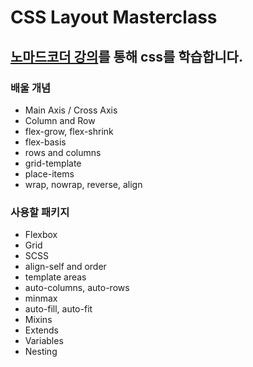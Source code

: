 # CSS Layout Masterclass
## [노마드코더 강의](https://nomadcoders.co/css-layout-masterclass)를 통해 css를 학습합니다.

### 배울 개념
- Main Axis / Cross Axis
- Column and Row
- flex-grow, flex-shrink
- flex-basis
- rows and columns
- grid-template
- place-items
- wrap, nowrap, reverse, align

### 사용할 패키지
- Flexbox
- Grid
- SCSS
- align-self and order
- template areas
- auto-columns, auto-rows
- minmax
- auto-fill, auto-fit
- Mixins
- Extends
- Variables
- Nesting
